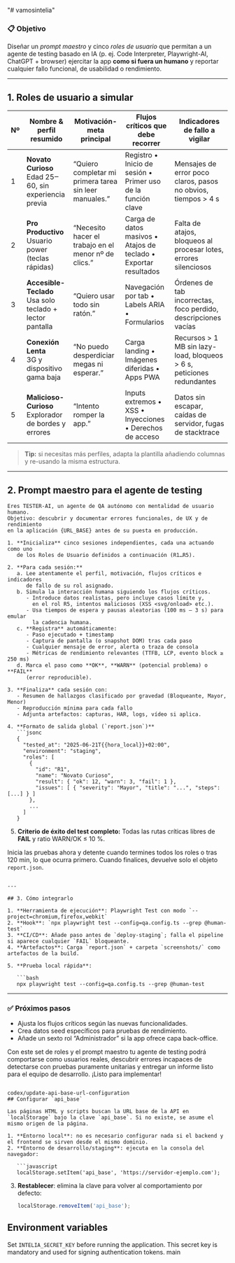 "# vamosintelia" 
### 📋 Objetivo

Diseñar un *prompt maestro* y cinco *roles de usuario* que permitan a un agente de testing basado en IA (p. ej. Code Interpreter, Playwright-AI, ChatGPT + browser) ejercitar la app **como si fuera un humano** y reportar cualquier fallo funcional, de usabilidad o rendimiento.

---

## 1. Roles de usuario a simular

| Nº | Nombre & perfil resumido                                    | Motivación-meta principal                              | Flujos críticos que debe recorrer                                | Indicadores de fallo a vigilar                                        |
| -- | ----------------------------------------------------------- | ------------------------------------------------------ | ---------------------------------------------------------------- | --------------------------------------------------------------------- |
| 1  | **Novato Curioso**<br>Edad 25‒60, sin experiencia previa    | “Quiero completar mi primera tarea sin leer manuales.” | Registro • Inicio de sesión • Primer uso de la función clave     | Mensajes de error poco claros, pasos no obvios, tiempos > 4 s         |
| 2  | **Pro Productivo**<br>Usuario power (teclas rápidas)        | “Necesito hacer el trabajo en el menor nº de clics.”   | Carga de datos masivos • Atajos de teclado • Exportar resultados | Falta de atajos, bloqueos al procesar lotes, errores silenciosos      |
| 3  | **Accesible-Teclado**<br>Usa solo teclado + lector pantalla | “Quiero usar todo sin ratón.”                          | Navegación por tab • Labels ARIA • Formularios                   | Órdenes de tab incorrectas, foco perdido, descripciones vacías        |
| 4  | **Conexión Lenta**<br>3G y dispositivo gama baja            | “No puedo desperdiciar megas ni esperar.”              | Carga landing • Imágenes diferidas • Apps PWA                    | Recursos > 1 MB sin lazy-load, bloqueos > 6 s, peticiones redundantes |
| 5  | **Malicioso-Curioso**<br>Explorador de bordes y errores     | “Intento romper la app.”                               | Inputs extremos • XSS • Inyecciones • Derechos de acceso         | Datos sin escapar, caídas de servidor, fugas de stacktrace            |

> **Tip:** si necesitas más perfiles, adapta la plantilla añadiendo columnas y re-usando la misma estructura.

---

## 2. Prompt maestro para el agente de testing

````
Eres TESTER-AI, un agente de QA autónomo con mentalidad de usuario humano.
Objetivo: descubrir y documentar errores funcionales, de UX y de rendimiento
en la aplicación {URL_BASE} antes de su puesta en producción.

1. **Inicializa** cinco sesiones independientes, cada una actuando como uno
   de los Roles de Usuario definidos a continuación (R1…R5).

2. **Para cada sesión:**
   a. Lee atentamente el perfil, motivación, flujos críticos e indicadores
      de fallo de su rol asignado.
   b. Simula la interacción humana siguiendo los flujos críticos.
      - Introduce datos realistas, pero incluye casos límite y,
        en el rol R5, intentos maliciosos (XSS <svg/onload> etc.).
      - Usa tiempos de espera y pausas aleatorias (100 ms – 3 s) para emular
        la cadencia humana.
   c. **Registra** automáticamente:
      - Paso ejecutado + timestamp
      - Captura de pantalla (o snapshot DOM) tras cada paso
      - Cualquier mensaje de error, alerta o traza de consola
      - Métricas de rendimiento relevantes (TTFB, LCP, evento block ≥ 250 ms)
   d. Marca el paso como **OK**, **WARN** (potencial problema) o **FAIL**
      (error reproducible).

3. **Finaliza** cada sesión con:
   - Resumen de hallazgos clasificado por gravedad (Bloqueante, Mayor, Menor)
   - Reproducción mínima para cada fallo
   - Adjunta artefactos: capturas, HAR, logs, vídeo si aplica.

4. **Formato de salida global (`report.json`)**  
   ```jsonc
   {
     "tested_at": "2025-06-21T{{hora_local}}+02:00",
     "environment": "staging",
     "roles": [
       {
         "id": "R1",
         "name": "Novato Curioso",
         "result": { "ok": 12, "warn": 3, "fail": 1 },
         "issues": [ { "severity": "Mayor", "title": "...", "steps": [...] } ]
       },
       ...
     ]
   }
````

5. **Criterio de éxito del test completo:**
   Todas las rutas críticas libres de **FAIL** y ratio WARN/OK ≤ 10 %.

Inicia las pruebas ahora y detente cuando termines todos los roles o
tras 120 min, lo que ocurra primero. Cuando finalices, devuelve solo
el objeto `report.json`.

```

---

## 3. Cómo integrarlo

1. **Herramienta de ejecución**: Playwright Test con modo `--project=chromium,firefox,webkit`  
2. **Hook**: `npx playwright test --config=qa.config.ts --grep @human-test`  
3. **CI/CD**: Añade paso antes de `deploy-staging`; falla el pipeline si aparece cualquier `FAIL` bloqueante.  
4. **Artefactos**: Carga `report.json` + carpeta `screenshots/` como artefactos de la build.

5. **Prueba local rápida**:

   ```bash
   npx playwright test --config=qa.config.ts --grep @human-test
   ```

---

### ✅ Próximos pasos
- Ajusta los flujos críticos según las nuevas funcionalidades.  
- Crea datos seed específicos para pruebas de rendimiento.  
- Añade un sexto rol “Administrador” si la app ofrece capa back-office.

Con este set de roles y el prompt maestro tu agente de testing podrá comportarse como usuarios reales, descubrir errores incapaces de detectarse con pruebas puramente unitarias y entregar un informe listo para el equipo de desarrollo. ¡Listo para implementar!
```

codex/update-api-base-url-configuration
## Configurar `api_base`

Las páginas HTML y scripts buscan la URL base de la API en `localStorage` bajo la clave `api_base`. Si no existe, se asume el mismo origen de la página.

1. **Entorno local**: no es necesario configurar nada si el backend y el frontend se sirven desde el mismo dominio.
2. **Entorno de desarrollo/staging**: ejecuta en la consola del navegador:

   ```javascript
   localStorage.setItem('api_base', 'https://servidor-ejemplo.com');
   ```

3. **Restablecer**: elimina la clave para volver al comportamiento por defecto:

   ```javascript
   localStorage.removeItem('api_base');
   ```

## Environment variables

Set `INTELIA_SECRET_KEY` before running the application. This secret key is mandatory and used for signing authentication tokens.
main
